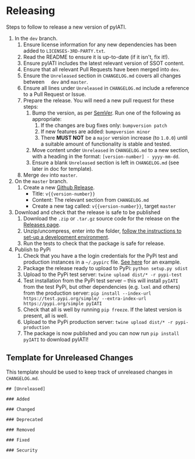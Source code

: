 Releasing
=========

Steps to follow to release a new version of pyIATI.

1. In the `dev` branch.
    1. Ensure license information for any new dependencies has been added to `LICENSES-3RD-PARTY.txt`.
    2. Read the README to ensure it is up-to-date (if it isn't, fix it!).
    3. Ensure pyIATI includes the latest relevant version of SSOT content.
    4. Ensure that all relevant Pull Requests have been merged into `dev`.
    5. Ensure the `Unreleased` section in `CHANGELOG.md` covers all changes between `  dev` and `master`.
    6. Ensure all lines under `Unreleased` in `CHANGELOG.md` include a reference to a Pull Request or Issue.
    7. Prepare the release. You will need a new pull request for these steps:
        1. Bump the version, as per [SemVer](http://semver.org/). Run one of the following as appropriate:
            1. If the changes are bug fixes only: `bumpversion patch`
            2. If new features are added: `bumpversion minor`
            3. There **MUST NOT** be a `major` version increase (to `1.0.0`) until a suitable amount of functionality is stable and tested.
        2. Move content under `Unreleased` in `CHANGELOG.md` to a new section, with a heading in the format: `[version-number] - yyyy-mm-dd`.
        3. Ensure a blank `Unreleased` section is left in `CHANGELOG.md` (see later in doc for template).
    8. Merge `dev` into `master`.
2. On the `master` branch.
    1. Create a new [Github Release](https://github.com/IATI/pyIATI/releases).
        * Title: `v{{version-number}}`
        * Content: The relevant section from `CHANGELOG.md`
        * Create a new tag called: `v{{version-number}}`, target `master`
3. Download and check that the release is safe to be published
    1. Download the `.zip` or `.tar.gz` source code for the release on the [Releases page](https://github.com/IATI/pyIATI/releases).
    2. Unzip/uncompress, enter into the folder, [follow the instructions to set-up a development environment](https://github.com/IATI/pyIATI#dev-installation).
    3. Run the tests to check that the package is safe for release.
4. Publish to PyPi
    1. Check that you have a the login credentials for the PyPi test and production instances in a `~/.pypirc` file. [See here](https://docs.python.org/3.6/distutils/packageindex.html#pypirc) for an example.
    2. Package the release ready to upload to PyPi: `python setup.py sdist`
    3. Upload to the PyPi test server: `twine upload dist/* -r pypi-test`
    4. Test installation from the PyPi test server – this will install `pyIATI` from the test PyPi, but other dependencies (e.g. `lxml` and others) from the production server:
    `pip install --index-url https://test.pypi.org/simple/ --extra-index-url https://pypi.org/simple pyIATI`
    5. Check that all is well by running `pip freeze`. If the latest version is present, all is well.
    6. Upload to the PyPi production server: `twine upload dist/* -r pypi-production`
    7. The package is now published and you can now run `pip install pyIATI` to download pyIATI!


Template for Unreleased Changes
-------------------------------

This template should be used to keep track of unreleased changes in `CHANGELOG.md`.

```
## [Unreleased]

### Added

### Changed

### Deprecated

### Removed

### Fixed

### Security

```
